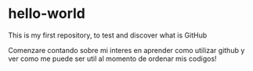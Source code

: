 # hello-world
This is my first repository, to test and discover what is GitHub

Comenzare contando sobre mi interes en aprender como utilizar github y ver como me puede ser util al momento de ordenar mis codigos!
